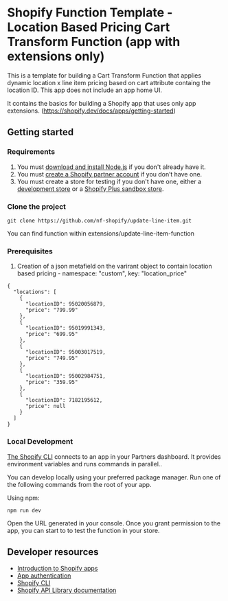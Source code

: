# Shopify Function Template - Location Based Pricing Cart Transform Function (app with extensions only)

This is a template for building a Cart Transform Function that applies dynamic location x line item pricing based on cart attribute containg the location ID. This app does not include an app home UI.

It contains the basics for building a Shopify app that uses only app extensions. (https://shopify.dev/docs/apps/getting-started)

## Getting started

### Requirements

1. You must [download and install Node.js](https://nodejs.org/en/download/) if you don't already have it.
1. You must [create a Shopify partner account](https://partners.shopify.com/signup) if you don’t have one.
1. You must create a store for testing if you don't have one, either a [development store](https://help.shopify.com/en/partners/dashboard/development-stores#create-a-development-store) or a [Shopify Plus sandbox store](https://help.shopify.com/en/partners/dashboard/managing-stores/plus-sandbox-store).

### Clone the project
```
git clone https://github.com/nf-shopify/update-line-item.git
```
You can find function within extensions/update-line-item-function

### Prerequisites

1. Creation of a json metafield on the varirant object to contain location based pricing - namespace: "custom", key: "location_price"
```
{
  "locations": [
    {
      "locationID": 95020056879,
      "price": "799.99"
    },
    {
      "locationID": 95019991343,
      "price": "699.95"
    },
    {
      "locationID": 95003017519,
      "price": "749.95"
    },
    {
      "locationID": 95002984751,
      "price": "359.95"
    },
    {
      "locationID": 7182195612,
      "price": null
    }
  ]
}
```


### Local Development

[The Shopify CLI](https://shopify.dev/docs/apps/tools/cli) connects to an app in your Partners dashboard. It provides environment variables and runs commands in parallel..

You can develop locally using your preferred package manager. Run one of the following commands from the root of your app.

Using npm:

```shell
npm run dev
```

Open the URL generated in your console. Once you grant permission to the app, you can start to to test the function in your store.


## Developer resources

- [Introduction to Shopify apps](https://shopify.dev/docs/apps/getting-started)
- [App authentication](https://shopify.dev/docs/apps/auth)
- [Shopify CLI](https://shopify.dev/docs/apps/tools/cli)
- [Shopify API Library documentation](https://github.com/Shopify/shopify-api-js#readme)
